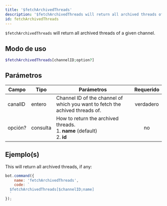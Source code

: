 ```yaml
---
title: '$fetchArchivedThreads'
description: '$fetchArchivedThreads will return all archived threads of a given channel.'
id: fetchArchivedThreads
---
```


`$fetchArchivedThreads` will return all archived threads of a given channel.

## Modo de uso

```php
$fetchArchivedThreads[channelID;option?]
```

## Parámetros

| Campo   | Tipo     | Parámetros                                                                                    | Requerido |
| ------- | -------- | --------------------------------------------------------------------------------------------- |:---------:|
| canalID | entero   | Channel ID of the channel of which you want to fetch the achived threads of.                  | verdadero |
| opción? | consulta | How to return the archived threads. <br /> 1. **name** (default) <br /> 2. **id** |    no     |

## Ejemplo(s)

This will return all archived threads, if any:

```javascript
bot.command({
    name: 'fetchArchivedThreads',
    code: `
  $fetchArchivedThreads[$channelID;name]
  `
});
```
